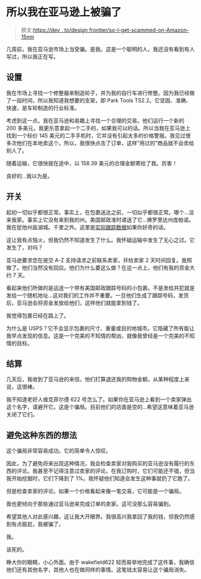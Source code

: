# 所以我在亚马逊上被骗了

> 原文:[https://dev . to/design frontier/so-I-get-scammed-on-Amazon-15nm](https://dev.to/designfrontier/so-i-got-scammed-on-amazon-15nm)

几周前，我在亚马逊市场上当受骗。是我。这是一个聪明的人，我还没有看到有人写过，所以我正在写。

## 设置

我在市场上寻找一个修整器来制造轮子，并为我的自行车进行修整。因为我已经做了一段时间，所以我知道我想要的支架，即 Park Tools TS2.2。它坚固、准确、快速，是车轮制造的行业标准。

考虑到这一点，我在亚马逊和易趣上寻找一个合理的交易。他们运行一个新的 200 多美元，我更乐意拿起一个二手的，如果我可以的话。所以当我在亚马逊上找到一个标价 145 美元的二手手机时，它并没有引起太多的价格警报。我见过很多次他们在本地卖这个。所以，我很快点击了订单，这样“用过的”商品就不会卖给别人了。

随着运输，它很快就在途中，以 158.39 美元的合理金额寄给了我。厉害！

良好的...我以为是。

## 开关

起初一切似乎都很正常。事实上，在包裹送达之前，一切似乎都很正常。哪个...没来我家。事实上它没有来到我的州。美国邮政准时递送了它...佛罗里达州庞帕诺。我在犹他州盐湖城。千里之外。这里是[实际跟踪数据](https://tools.usps.com/go/TrackConfirmAction?tLabels=9405509699938308212170)如果你好奇的话。

这让我有点恼火，但我仍然不知道发生了什么。我怀疑运输中发生了无心之过。它发生了，对吗？

亚马逊要求您在提交 A-Z 支持请求之前联系卖家，并给卖家 2 天时间回复。我照做了。他们当然没有回应。他们为什么要这么做？在这一点上，他们有我的资金大约 7 天。

看起来他们所做的是运送一个带有美国邮政跟踪号码的小包裹。不是发给共犯就是发给一个随机地址...这对我们的工作并不重要。一旦他们生成了跟踪号码，发货后，亚马逊会将资金发放给他们，这样他们就能拿到钱了。

我觉得包裹已经在路上了。

为什么是 USPS？它不会显示包裹的尺寸、重量或目的地城市。它隐藏了所有能让我早点发现的信息。这是一个完美的不知情的帮凶，就像我曾经是一个完美的不知情的目标。

## 结算

几天后，我收到了亚马逊的来信。他们打算退还我的购物金额。从某种程度上来说，这很棒。

我不知道老好人维克菲尔德 622 号怎么了。如果你在亚马逊上看到一个卖家弹出这个名字，请避开它。这是个骗局。目前他们的店面是空的...希望这意味着亚马逊关闭了它们。

## 避免这种东西的想法

这个骗局非常容易成功。它的简单令人惊叹。

因此，为了避免将来出现这种情况，我会检查卖家对我购买的亚马逊没有履行的东西的评论。我甚至不记得注意过卖家的评论。在我订购时，它们可能还不错，但当我开始挖掘时，它们下降到了 1%。我怀疑他们知道会发生这种事就扔了它跑了。

但是检查卖家的评论。如果一个价格看起来像一笔交易，它可能是一个骗局。

我也更倾向于那些通过亚马逊来完成订单的卖家。这可没那么容易骗到。

希望其他人对此感兴趣，这让我大开眼界。我很高兴我拿回了我的钱，但我仍然感到有点尴尬，我被骗了。

我。

该死的。

睁大你的眼睛，小心外面。由于 wakefield622 轻而易举地完成了这件事，我确信他们还有其他名字，其他人也在做同样的事情。这笔钱太容易让这个骗局消失。